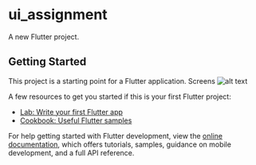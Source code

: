 # ui_assignment

A new Flutter project.

## Getting Started

This project is a starting point for a Flutter application.
 Screens
 ![alt text]([http://url/to/img.png](https://github.com/sahil7798/HealthAppUi/blob/master/screenshots/Screenshot_20250303_202317.jpg))



A few resources to get you started if this is your first Flutter project:

- [Lab: Write your first Flutter app](https://docs.flutter.dev/get-started/codelab)
- [Cookbook: Useful Flutter samples](https://docs.flutter.dev/cookbook)

For help getting started with Flutter development, view the
[online documentation](https://docs.flutter.dev/), which offers tutorials,
samples, guidance on mobile development, and a full API reference.

